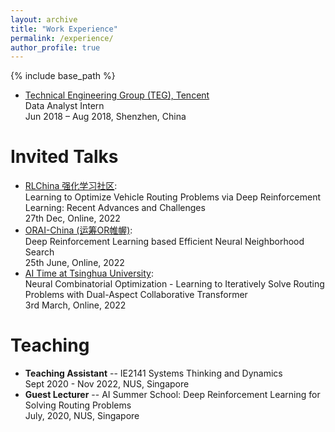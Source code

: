 ```yaml
---
layout: archive
title: "Work Experience"
permalink: /experience/
author_profile: true
---
```


{% include base_path %}

- [Technical Engineering Group (TEG), Tencent](https://www.tencent.com/en-us/index.html)    
Data Analyst Intern  
Jun 2018 – Aug 2018, Shenzhen, China


Invited Talks
======
- [RLChina 强化学习社区](http://rlchina.org/topic/619):   
Learning to Optimize Vehicle Routing Problems via Deep Reinforcement Learning: Recent Advances and Challenges    
27th Dec, Online, 2022
- [ORAI-China (运筹OR帷幄)](https://www.zhihu.com/pin/1523752995342286848):   
Deep Reinforcement Learning based Efficient Neural Neighborhood Search    
25th June, Online, 2022
- [AI Time at Tsinghua University](http://www.aitime.cn/):  
Neural Combinatorial Optimization - Learning to Iteratively Solve Routing Problems with Dual-Aspect Collaborative Transformer  
3rd March, Online, 2022


Teaching
======
- **Teaching Assistant**
-- IE2141 Systems Thinking and Dynamics  
Sept 2020 - Nov 2022, NUS, Singapore
- **Guest Lecturer**
-- AI Summer School: Deep Reinforcement Learning for Solving Routing Problems    
July, 2020, NUS, Singapore
